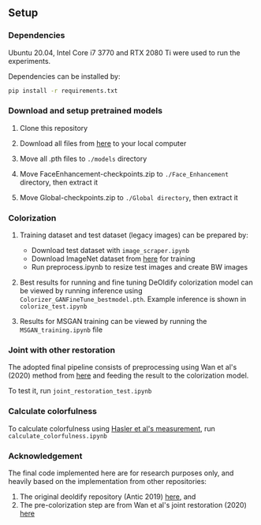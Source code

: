 ## Setup

### Dependencies
Ubuntu 20.04, Intel Core i7 3770 and RTX 2080 Ti were used to run the experiments. 

Dependencies can be installed by:
```bash
pip install -r requirements.txt
```

### Download and setup pretrained models
1. Clone this repository

2. Download all files from [here](https://drive.google.com/drive/folders/1nT7nfzqYbrffRwJWhdGFsGjH_wi6w-Pd?usp=sharing) to your local computer

3. Move all .pth files to `./models` directory

4. Move FaceEnhancement-checkpoints.zip to `./Face_Enhancement` directory, then extract it

5. Move Global-checkpoints.zip to `./Global directory`, then extract it

### Colorization
1. Training dataset and test dataset (legacy images) can be prepared by:
    - Download test dataset with `image_scraper.ipynb`
    - Download ImageNet dataset from [here](http://image-net.org/download-images) for training
    - Run preprocess.ipynb to resize test images and create BW images
   
2. Best results for running and fine tuning DeOldify colorization model can be viewed by running inference using `Colorizer_GANFineTune_bestmodel.pth`. Example inference is shown in `colorize_test.ipynb`

3. Results for MSGAN training can be viewed by running the `MSGAN_training.ipynb` file

### Joint with other restoration
The adopted final pipeline consists of preprocessing using Wan et al's (2020) method from [here](https://github.com/microsoft/Bringing-Old-Photos-Back-to-Life/tree/master/Global) and feeding the result to the colorization model.

To test it, run `joint_restoration_test.ipynb`

### Calculate colorfulness
To calculate colorfulness using [Hasler et al's measurement](https://www.researchgate.net/publication/243135534_Measuring_Colourfulness_in_Natural_Images), run `calculate_colorfulness.ipynb`

### Acknowledgement

The final code implemented here are for research purposes only, and heavily based on the implementation from other repositories:
1. The original deoldify repository (Antic 2019) [here](https://github.com/jantic/DeOldify), and
2. The pre-colorization step are from Wan et al's joint restoration (2020) [here](https://github.com/microsoft/Bringing-Old-Photos-Back-to-Life/tree/master/Global)